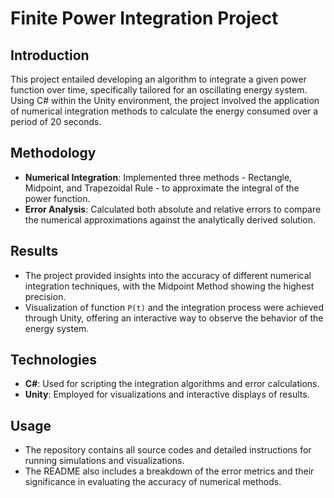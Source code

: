 # Finite Power Integration Project

## Introduction
This project entailed developing an algorithm to integrate a given power function over time, specifically tailored for an oscillating energy system. Using C# within the Unity environment, the project involved the application of numerical integration methods to calculate the energy consumed over a period of 20 seconds.

## Methodology
- **Numerical Integration**: Implemented three methods - Rectangle, Midpoint, and Trapezoidal Rule - to approximate the integral of the power function.
- **Error Analysis**: Calculated both absolute and relative errors to compare the numerical approximations against the analytically derived solution.

## Results
- The project provided insights into the accuracy of different numerical integration techniques, with the Midpoint Method showing the highest precision.
- Visualization of function `P(t)` and the integration process were achieved through Unity, offering an interactive way to observe the behavior of the energy system.

## Technologies
- **C#**: Used for scripting the integration algorithms and error calculations.
- **Unity**: Employed for visualizations and interactive displays of results.

## Usage
- The repository contains all source codes and detailed instructions for running simulations and visualizations.
- The README also includes a breakdown of the error metrics and their significance in evaluating the accuracy of numerical methods.
